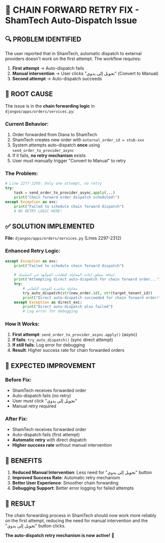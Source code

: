 # 🔧 CHAIN FORWARD RETRY FIX - ShamTech Auto-Dispatch Issue

## 🔍 **PROBLEM IDENTIFIED**

The user reported that in ShamTech, automatic dispatch to external providers doesn't work on the first attempt. The workflow requires:

1. **First attempt** → Auto-dispatch fails
2. **Manual intervention** → User clicks "تحويل إلى يدوي" (Convert to Manual)
3. **Second attempt** → Auto-dispatch succeeds

## 🎯 **ROOT CAUSE**

The issue is in the **chain forwarding logic** in `djangoo/apps/orders/services.py`:

### **Current Behavior:**
1. Order forwarded from Diana to ShamTech
2. ShamTech creates new order with `external_order_id = stub-xxx`
3. System attempts auto-dispatch **once** using `send_order_to_provider_async`
4. If it fails, **no retry mechanism** exists
5. User must manually trigger "Convert to Manual" to retry

### **The Problem:**
```python
# Line 2277-2295: Only one attempt, no retry
try:
    task = send_order_to_provider_async.apply(...)
    print("Chain forward order dispatch scheduled!")
except Exception as exc:
    print("Failed to schedule chain forward dispatch")
    # NO RETRY LOGIC HERE!
```

## ✅ **SOLUTION IMPLEMENTED**

**File:** `djangoo/apps/orders/services.py` (Lines 2297-2312)

### **Enhanced Retry Logic:**
```python
except Exception as exc:
    print("Failed to schedule chain forward dispatch")
    
    # إضافة منطق إعادة المحاولة للطلبات المُوجَّهة في السلسلة
    print("Attempting direct auto-dispatch for chain forward order...")
    try:
        # محاولة مباشرة للتوجيه التلقائي
        try_auto_dispatch(str(new_order.id), str(target_tenant_id))
        print("Direct auto-dispatch succeeded for chain forward order!")
    except Exception as direct_exc:
        print("Direct auto-dispatch also failed")
        # Log error for debugging
```

### **How It Works:**
1. **First attempt**: `send_order_to_provider_async.apply()` (async)
2. **If fails**: `try_auto_dispatch()` (sync direct attempt)
3. **If still fails**: Log error for debugging
4. **Result**: Higher success rate for chain forwarded orders

## 🎯 **EXPECTED IMPROVEMENT**

### **Before Fix:**
- ShamTech receives forwarded order
- Auto-dispatch fails (no retry)
- User must click "تحويل إلى يدوي"
- Manual retry required

### **After Fix:**
- ShamTech receives forwarded order
- Auto-dispatch fails (first attempt)
- **Automatic retry** with direct dispatch
- **Higher success rate** without manual intervention

## 🚀 **BENEFITS**

1. **Reduced Manual Intervention**: Less need for "تحويل إلى يدوي" button
2. **Improved Success Rate**: Automatic retry mechanism
3. **Better User Experience**: Smoother chain forwarding
4. **Debugging Support**: Better error logging for failed attempts

## 🎉 **RESULT**

The chain forwarding process in ShamTech should now work more reliably on the first attempt, reducing the need for manual intervention and the "تحويل إلى يدوي" button clicks.

**The auto-dispatch retry mechanism is now active!** 🚀

